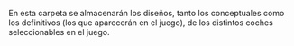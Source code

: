 En esta carpeta se almacenarán los diseños, tanto los conceptuales como los definitivos (los que aparecerán en el juego), de los distintos coches seleccionables en el juego.
